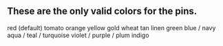 ## These are the only valid colors for the pins.
red (default)
tomato
orange
yellow
gold
wheat
tan
linen
green
blue / navy
aqua / teal / turquoise
violet / purple / plum
indigo